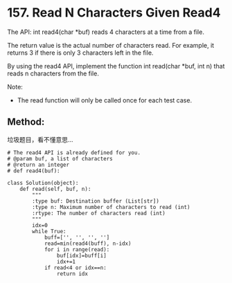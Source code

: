 # 157. Read N Characters Given Read4

The API: int read4(char *buf) reads 4 characters at a time from a file.

The return value is the actual number of characters read. For example, it returns 3 if there is only 3 characters left in the file.

By using the read4 API, implement the function int read(char *buf, int n) that reads n characters from the file.

Note:
- The read function will only be called once for each test case.

## Method:

垃圾题目，看不懂意思...

    # The read4 API is already defined for you.
    # @param buf, a list of characters
    # @return an integer
    # def read4(buf):
    
    class Solution(object):
        def read(self, buf, n):
            """
            :type buf: Destination buffer (List[str])
            :type n: Maximum number of characters to read (int)
            :rtype: The number of characters read (int)
            """
            idx=0
            while True:
                buff=['', '', '', '']
                read=min(read4(buff), n-idx)
                for i in range(read):
                    buf[idx]=buff[i]
                    idx+=1
                if read<4 or idx==n:
                    return idx